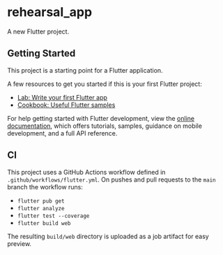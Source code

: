 # rehearsal_app

A new Flutter project.

## Getting Started

This project is a starting point for a Flutter application.

A few resources to get you started if this is your first Flutter project:

- [Lab: Write your first Flutter app](https://docs.flutter.dev/get-started/codelab)
- [Cookbook: Useful Flutter samples](https://docs.flutter.dev/cookbook)

For help getting started with Flutter development, view the
[online documentation](https://docs.flutter.dev/), which offers tutorials,
samples, guidance on mobile development, and a full API reference.

## CI

This project uses a GitHub Actions workflow defined in `.github/workflows/flutter.yml`.
On pushes and pull requests to the `main` branch the workflow runs:

- `flutter pub get`
- `flutter analyze`
- `flutter test --coverage`
- `flutter build web`

The resulting `build/web` directory is uploaded as a job artifact for easy preview.
